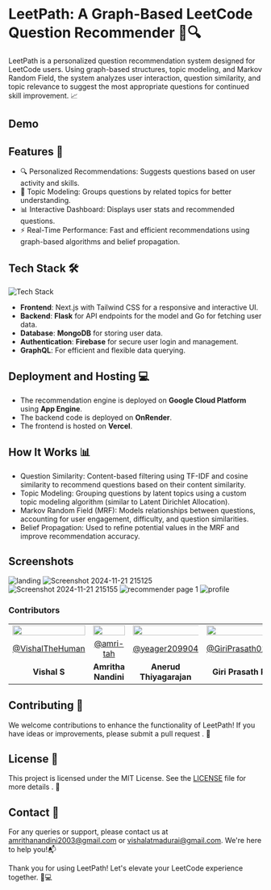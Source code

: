 # **LeetPath: A Graph-Based LeetCode Question Recommender 🧭🔍**

LeetPath is a personalized question recommendation system designed for LeetCode users. Using graph-based structures, topic modeling, and Markov Random Field, the system analyzes user interaction, question similarity, and topic relevance to suggest the most appropriate questions for continued skill improvement. 📈

## **Demo**

## **Features 🌟**

- 🔍 Personalized Recommendations: Suggests questions based on user activity and skills.
- 🧠 Topic Modeling: Groups questions by related topics for better understanding.
- 📊 Interactive Dashboard: Displays user stats and recommended questions.
- ⚡ Real-Time Performance: Fast and efficient recommendations using graph-based algorithms and belief propagation.

## **Tech Stack 🛠️**

![Tech Stack](https://skillicons.dev/icons?i=nextjs,tailwind,go,mongodb,flask,firebase,graphql,vercel,gcp,)

- **Frontend**: Next.js with Tailwind CSS for a responsive and interactive UI.
- **Backend**: **Flask** for API endpoints for the model and Go for fetching user data.
- **Database**: **MongoDB** for storing user data.
- **Authentication**: **Firebase** for secure user login and management.
- **GraphQL**: For efficient and flexible data querying.

## **Deployment and Hosting 💻**

- The recommendation engine is deployed on **Google Cloud Platform** using **App Engine**.
- The backend code is deployed on **OnRender**.
- The frontend is hosted on **Vercel**.

## **How It Works** 📊
- Question Similarity: Content-based filtering using TF-IDF and cosine similarity to recommend questions based on their content similarity.
- Topic Modeling: Grouping questions by latent topics using a custom topic modeling algorithm (similar to Latent Dirichlet Allocation).
- Markov Random Field (MRF): Models relationships between questions, accounting for user engagement, difficulty, and question similarities.
- Belief Propagation: Used to refine potential values in the MRF and improve recommendation accuracy.

## Screenshots
![landing](https://github.com/user-attachments/assets/4f15700a-7032-4ce2-bd59-c159005c5271)
![Screenshot 2024-11-21 215125](https://github.com/user-attachments/assets/e8f932e7-d618-4645-9a2a-834f0612d981)
![Screenshot 2024-11-21 215155](https://github.com/user-attachments/assets/a9fad515-edb5-47b9-aeb5-a361f3770853)
![recommender page 1](https://github.com/user-attachments/assets/efeb391e-04ab-475f-8262-c375c7d3939e)
![profile](https://github.com/user-attachments/assets/031eea4d-d9f9-4b46-887a-ab97dfa1a208)


### Contributors

<table style="width:100%; text-align:center;border: none;">
    <tr>
        <td style="width:33.33%;"><img src="https://github.com/VishalTheHuman.png/" style="width:100%; height:auto;"></td>
        <td style="width:33.33%;"><img src="https://github.com/amri-tah.png/" style="width:100%; height:auto;"></td>
        <td style="width:33.33%;"><img src="https://github.com/yeager209904.png/" style="width:120%; height:auto;"></td>
	<td style="width:33.33%;"><img src="https://github.com/GiriPrasath017.png/" style="width:120%; height:auto;"></td>
    </tr>
    <tr>
        <td><a href="https://github.com/VishalTheHuman" style="display:block; margin:auto;">@VishalTheHuman</a></td>
        <td><a href="https://github.com/amri-tah" style="display:block; margin:auto;">@amri-tah</a></td>
        <td><a href="https://github.com/yeager209904" style="display:block; margin:auto;">@yeager209904</a></td>
	<td><a href="https://github.com/GiriPrasath017" style="display:block; margin:auto;">@GiriPrasath017</a></td>
    </tr>
    <tr>
        <td><b style="display:block; margin:auto;">Vishal S</b></td>
        <td><b style="display:block; margin:auto;">Amritha Nandini</b></td>
        <td><b style="display:block; margin:auto;">Anerud Thiyagarajan</b></td>
	<td><b style="display:block; margin:auto;">Giri Prasath R</b></td>
    </tr>
</table>


## Contributing 🌟
We welcome contributions to enhance the functionality of LeetPath! If you have ideas or improvements, please submit a pull request . 🚀

## License 📜
This project is licensed under the MIT License. See the [LICENSE](LICENSE) file for more details . 📄

## Contact 📧
For any queries or support, please contact us at [amrithanandini2003@gmail.com](mailto:amrithanandini2003@gmail.com) or [vishalatmadurai@gmail.com](mailto:vishalatmadurai@gmail.com). We're here to help you!📬

Thank you for using LeetPath! Let's elevate your LeetCode experience together. 🚀💻

